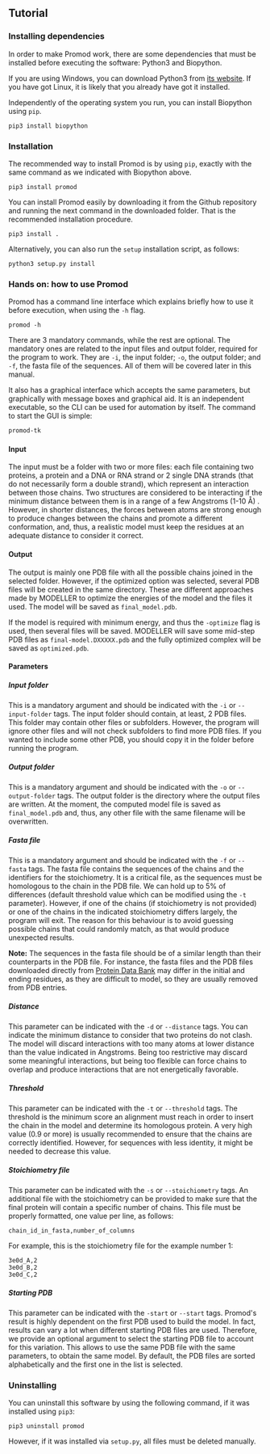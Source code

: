 ## Tutorial

### Installing dependencies

In order to make Promod work, there are some dependencies that must be installed before executing the software: Python3 and Biopython.

If you are using Windows, you can download Python3 from [its website](www.python.org). If you have got Linux, it is likely that you already have got it installed. 

Independently of the operating system you run, you can install Biopython using `pip`.

```{sh, eval=F}
pip3 install biopython
```

### Installation

The recommended way to install Promod is by using `pip`, exactly with the same command as we indicated with Biopython above.
```{sh, eval=F}
pip3 install promod
```

You can install Promod easily by downloading it from the Github repository and running the next command in the downloaded folder. That is the recommended installation procedure.

```{sh, eval=F}
pip3 install .
```

Alternatively, you can also run the `setup` installation script, as follows:
```{sh, eval=F}
python3 setup.py install
```

### Hands on: how to use Promod

Promod has a command line interface which explains briefly how to use it before execution, when using the `-h` flag.

```
promod -h
```

There are 3 mandatory commands, while the rest are optional. The mandatory ones are related to the input files and output folder, required for the program to work. They are `-i`, the input folder; `-o`, the output folder; and `-f`, the fasta file of the sequences. All of them will be covered later in this manual.

It also has a graphical interface which accepts the same parameters, but graphically with message boxes and graphical aid. It is an independent executable, so the CLI can be used for automation by itself. The command to start the GUI is simple:

```sh
promod-tk
```

#### Input

The input must be a folder with two or more files: each file containing two proteins, a protein and a DNA or RNA strand or 2 single DNA strands (that do not necessarily form a double strand), which represent an interaction between those chains. Two structures are considered to be interacting if the minimum distance between them is in a range of a few Angstroms (1-10 Å) . However, in shorter distances, the forces between atoms are strong enough to produce changes between the chains and promote a different conformation, and, thus, a realistic model must keep the residues at an adequate distance to consider it correct.

#### Output

The output is mainly one PDB file with all the possible chains joined in the selected folder. However, if the optimized option was selected, several PDB files will be created in the same directory. These are different approaches made by MODELLER to optimize the energies of the model and the files it used. The model will be saved as `final_model.pdb`.

If the model is required with minimum energy, and thus the `-optimize` flag is used, then several files will be saved. MODELLER will save some mid-step PDB files as `final-model.DXXXXX.pdb` and the fully optimized complex will be saved as `optimized.pdb`.

#### Parameters

##### Input folder

This is a mandatory argument and should be indicated with the `-i` or `--input-folder` tags. The input folder should contain, at least, 2 PDB files. This folder may contain other files or subfolders. However, the program will ignore other files and will not check subfolders to find more PDB files. If you wanted to include some other PDB, you should copy it in the folder before running the program.

##### Output folder

This is a mandatory argument and should be indicated with the `-o` or `--output-folder` tags. The output folder is the directory where the output files are written. At the moment, the computed model file is saved as `final_model.pdb` and, thus, any other file with the same filename will be overwritten.

##### Fasta file

This is a mandatory argument and should be indicated with the `-f` or `--fasta` tags. The fasta file contains the sequences of the chains and the identifiers for the stoichiometry. It is a critical file, as the sequences must be homologous to the chain in the PDB file. We can hold up to 5% of differences (default threshold value which can be modified using the `-t` parameter). However, if one of the chains (if stoichiometry is not provided) or one of the chains in the indicated stoichiometry differs largely, the program will exit. The reason for this behaviour is to avoid guessing possible chains that could randomly match, as that would produce unexpected results.

**Note:** The sequences in the fasta file should be of a similar length than their counterparts in the PDB file. For instance, the fasta files and the PDB files downloaded directly from [Protein Data Bank](https://www.rcsb.org/) may differ in the initial and ending residues, as they are difficult to model, so they are usually removed from PDB entries.

##### Distance

This parameter can be indicated with the `-d` or `--distance` tags. You can indicate the minimum distance to consider that two proteins do not clash. The model will discard interactions with too many atoms at lower distance than the value indicated in Angstroms. Being too restrictive may discard some meaningful interactions, but being too flexible can force chains to overlap and produce interactions that are not energetically favorable.

##### Threshold

This parameter can be indicated with the `-t` or `--threshold` tags. The threshold is the minimum score an alignment must reach in order to insert the chain in the model and determine its homologous protein. A very high value (0.9 or more) is usually recommended to ensure that the chains are correctly identified. However, for sequences with less identity, it might be needed to decrease this value.

##### Stoichiometry file

This parameter can be indicated with the `-s` or `--stoichiometry` tags. An additional file with the stoichiometry can be provided to make sure that the final protein will contain a specific number of chains. This file must be properly formatted, one value per line, as follows:

```
chain_id_in_fasta,number_of_columns
```

For example, this is the stoichiometry file for the example number 1:

```{pseudocode}
3e0d_A,2
3e0d_B,2
3e0d_C,2
```

##### Starting PDB

This parameter can be indicated with the `-start` or `--start` tags. Promod's result is highly dependent on the first PDB used to build the model. In fact, results can vary a lot when different starting PDB files are used. Therefore, we provide an optional argument to select the starting PDB file to account for this variation. This allows to use the same PDB file with the same parameters, to obtain the same model. By default, the PDB files are sorted alphabetically and the first one in the list is selected.

### Uninstalling

You can uninstall this software by using the following command, if it was installed using `pip3`:

```
pip3 uninstall promod
```

However, if it was installed via `setup.py`, all files must be deleted manually.
